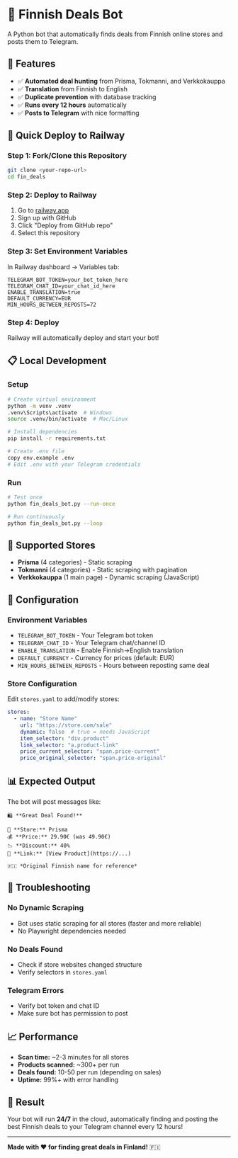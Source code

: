 # 🤖 Finnish Deals Bot

A Python bot that automatically finds deals from Finnish online stores and posts them to Telegram.

## 🎯 Features

- ✅ **Automated deal hunting** from Prisma, Tokmanni, and Verkkokauppa
- ✅ **Translation** from Finnish to English
- ✅ **Duplicate prevention** with database tracking
- ✅ **Runs every 12 hours** automatically
- ✅ **Posts to Telegram** with nice formatting

## 🚀 Quick Deploy to Railway

### **Step 1: Fork/Clone this Repository**
```bash
git clone <your-repo-url>
cd fin_deals
```

### **Step 2: Deploy to Railway**
1. Go to [railway.app](https://railway.app)
2. Sign up with GitHub
3. Click "Deploy from GitHub repo"
4. Select this repository

### **Step 3: Set Environment Variables**
In Railway dashboard → Variables tab:
```
TELEGRAM_BOT_TOKEN=your_bot_token_here
TELEGRAM_CHAT_ID=your_chat_id_here
ENABLE_TRANSLATION=true
DEFAULT_CURRENCY=EUR
MIN_HOURS_BETWEEN_REPOSTS=72
```

### **Step 4: Deploy**
Railway will automatically deploy and start your bot!

## 📋 Local Development

### **Setup**
```bash
# Create virtual environment
python -m venv .venv
.venv\Scripts\activate  # Windows
source .venv/bin/activate  # Mac/Linux

# Install dependencies
pip install -r requirements.txt

# Create .env file
copy env.example .env
# Edit .env with your Telegram credentials
```

### **Run**
```bash
# Test once
python fin_deals_bot.py --run-once

# Run continuously
python fin_deals_bot.py --loop
```

## 🏪 Supported Stores

- **Prisma** (4 categories) - Static scraping
- **Tokmanni** (4 categories) - Static scraping with pagination  
- **Verkkokauppa** (1 main page) - Dynamic scraping (JavaScript)

## 🔧 Configuration

### **Environment Variables**
- `TELEGRAM_BOT_TOKEN` - Your Telegram bot token
- `TELEGRAM_CHAT_ID` - Your Telegram chat/channel ID
- `ENABLE_TRANSLATION` - Enable Finnish→English translation
- `DEFAULT_CURRENCY` - Currency for prices (default: EUR)
- `MIN_HOURS_BETWEEN_REPOSTS` - Hours between reposting same deal

### **Store Configuration**
Edit `stores.yaml` to add/modify stores:
```yaml
stores:
  - name: "Store Name"
    url: "https://store.com/sale"
    dynamic: false  # true = needs JavaScript
    item_selector: "div.product"
    link_selector: "a.product-link"
    price_current_selector: "span.price-current"
    price_original_selector: "span.price-original"
```

## 📊 Expected Output

The bot will post messages like:
```
🛍️ **Great Deal Found!**

🏪 **Store:** Prisma
💰 **Price:** 29.90€ (was 49.90€)
📉 **Discount:** 40%
🔗 **Link:** [View Product](https://...)

🇫🇮 *Original Finnish name for reference*
```

## 🚨 Troubleshooting

### **No Dynamic Scraping**
- Bot uses static scraping for all stores (faster and more reliable)
- No Playwright dependencies needed

### **No Deals Found**
- Check if store websites changed structure
- Verify selectors in `stores.yaml`

### **Telegram Errors**
- Verify bot token and chat ID
- Make sure bot has permission to post

## 📈 Performance

- **Scan time:** ~2-3 minutes for all stores
- **Products scanned:** ~300+ per run
- **Deals found:** 10-50 per run (depending on sales)
- **Uptime:** 99%+ with error handling

## 🎉 Result

Your bot will run **24/7** in the cloud, automatically finding and posting the best Finnish deals to your Telegram channel every 12 hours!

---

**Made with ❤️ for finding great deals in Finland!** 🇫🇮
